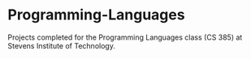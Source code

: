# Programming-Languages
Projects completed for the Programming Languages class (CS 385) at Stevens Institute of Technology.
